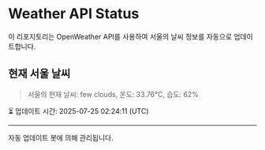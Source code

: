 
# Weather API Status

이 리포지토리는 OpenWeather API를 사용하여 서울의 날씨 정보를 자동으로 업데이트합니다.

## 현재 서울 날씨
> 서울의 현재 날씨: few clouds, 온도: 33.76°C, 습도: 62%

⏳ 업데이트 시간: 2025-07-25 02:24:11 (UTC)

---
자동 업데이트 봇에 의해 관리됩니다.
